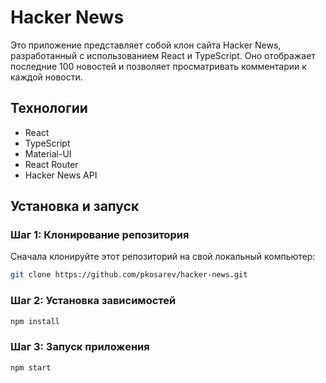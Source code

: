 # Hacker News

Это приложение представляет собой клон сайта Hacker News, разработанный с использованием React и TypeScript. Оно отображает последние 100 новостей и позволяет просматривать комментарии к каждой новости.

## Технологии

- React
- TypeScript
- Material-UI
- React Router
- Hacker News API

## Установка и запуск

### Шаг 1: Клонирование репозитория

Сначала клонируйте этот репозиторий на свой локальный компьютер:

```bash
git clone https://github.com/pkosarev/hacker-news.git
```

### Шаг 2: Установка зависимостей

```bash
npm install
```

### Шаг 3: Запуск приложения

```bash
npm start
```